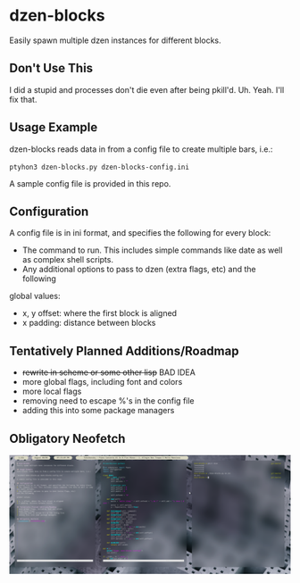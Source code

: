# dzen-blocks
Easily spawn multiple dzen instances for different blocks.

## Don't Use This
I did a stupid and processes don't die even after being pkill'd. Uh. Yeah. I'll fix that.

## Usage Example
dzen-blocks reads data in from a config file to create multiple bars, i.e.:

`ptyhon3 dzen-blocks.py dzen-blocks-config.ini`

A sample config file is provided in this repo.

## Configuration
A config file is in ini format, and specifies the following for every block:
* The command to run. This includes simple commands like date as well as complex shell scripts.
* Any additional options to pass to dzen (extra flags, etc)
and the following

global values:

* x, y offset: where the first block is aligned
* x padding: distance between blocks

## Tentatively Planned Additions/Roadmap
* ~~rewrite in scheme or some other lisp~~ BAD IDEA
* more global flags, including font and colors
* more local flags
* removing need to escape %'s in the config file
* adding this into some package managers

## Obligatory Neofetch
![screenshot](screenshot.png)

